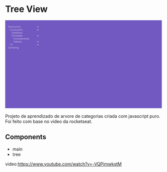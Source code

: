 # Tree View
![](.GitHub/imagen.png)

Projeto de aprendizado de arvore de categorias criada com javascript puro.
Foi feito com base no video da rocketseat.
## Components
* main
* tree

video:https://www.youtube.com/watch?v=-VQPimwkstM